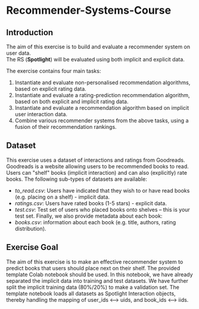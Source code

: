 # Recommender-Systems-Course

## Introduction
The aim of this exercise is to build and evaluate a recommender system on user data.
</br>The RS (**Spotlight**) will be evaluated using both implicit and explicit data.

The exercise contains four main tasks:
1. Instantiate and evaluate non-personalised recommendation algorithms, based on explicit rating
data.
2. Instantiate and evaluate a rating-prediction recommendation algorithm, based on both explicit
and implicit rating data.
3. Instantiate and evaluate a recommendation algorithm based on implicit user interaction data.
4. Combine various recommender systems from the above tasks, using a fusion of their
recommendation rankings.

## Dataset
This exercise uses a dataset of interactions and ratings from Goodreads. Goodreads is a
website allowing users to be recommended books to read. Users can "shelf" books (implicit interaction)
and can also (explicitly) rate books. The following sub-types of datasets are available:
* *to_read.csv*: Users have indicated that they wish to or have read books (e.g. placing on a
shelf) - implicit data.
* *ratings.csv*: Users have rated books (1-5 stars) - explicit data.
* *test.csv*: Test set of users who placed books onto shelves – this is your test set.
Finally, we also provide metadata about each book:
* *books.csv*: information about each book (e.g. title, authors, rating distribution).

## Exercise Goal
The aim of this exercise is to make an effective recommender system to predict books that users should
place next on their shelf. The provided template Colab notebook should be used. In this notebook, we
have already separated the implicit data into training and test datasets. We have further split the implicit
training data (80%/20%) to make a validation set. The template notebook loads all datasets as Spotlight
Interaction objects, thereby handling the mapping of user_ids ⟷ uids, and book_ids ⟷ iids.
